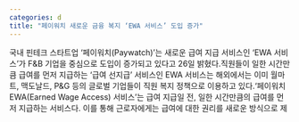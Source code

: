 ```yaml
---
categories: d
title: "페이워치 새로운 금융 복지 ‘EWA 서비스’ 도입 증가"
---
```

국내 핀테크 스타트업 ‘페이워치(Paywatch)’는 새로운 급여 지급 서비스인 ‘EWA 서비스’가 F&B 기업을 중심으로 도입이 증가되고 있다고 26일 밝혔다.직원들이 일한 시간만큼 급여를 먼저 지급하는 ‘급여 선지급’ 서비스인 EWA 서비스는 해외에서는 이미 월마트, 맥도날드, P&G 등의 글로벌 기업들이 직원 복지 정책으로 이용하고 있다.‘페이워치 EWA(Earned Wage Access) 서비스’는 급여 지급일 전, 일한 시간만큼의 급여를 먼저 지급하는 서비스다. 이를 통해 근로자에게는 급여에 대한 권리를 새로운 방식으로 제